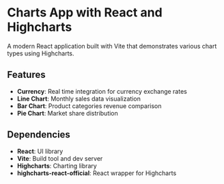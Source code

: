 # Charts App with React and Highcharts

A modern React application built with Vite that demonstrates various chart types using Highcharts.

## Features

- **Currency**: Real time integration for currency exchange rates
- **Line Chart**: Monthly sales data visualization
- **Bar Chart**: Product categories revenue comparison
- **Pie Chart**: Market share distribution

## Dependencies

- **React**: UI library
- **Vite**: Build tool and dev server
- **Highcharts**: Charting library
- **highcharts-react-official**: React wrapper for Highcharts
